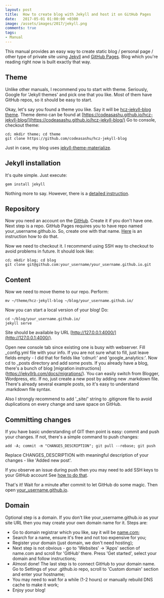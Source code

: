 ```yaml
---
layout: post
title:  How to create blog with Jekyll and host it on GitHub Pages
date:   2017-05-01 01:00:00 +0300
image: /assets/images/2017/jekyll.png
comments: true
tags:
- Manual
---
```


This manual provides an easy way to create static blog / personal page / other type of private site using [Jekyll](https://jekyllrb.com/) and [GitHub Pages](https://github.io).
Blog which you're reading right now is built exactly that way.

## Theme
Unlike other manuals, I recommend you to start with theme. Seriously, Google for 'Jekyll themes' and pick one that you like. Most of them have GitHub repos, so it should be easy to start. 

Okay, let's say you found a theme you like. Say it will be [hcz-jekyll-blog theme](https://github.com/codeasashu/hcz-jekyll-blog).
Theme demo can be found at [https://codeasashu.github.io/hcz-jekyll-blog/](https://codeasashu.github.io/hcz-jekyll-blog/)
Go to console, checkout theme:

    cd; mkdir theme; cd theme
    git clone https://github.com/codeasashu/hcz-jekyll-blog

Just in case, my blog uses [jekyll-theme-materialize](https://github.com/KeJunMao/jekyll-theme-materialize).

## Jekyll installation
It's quite simple. Just execute:

    gem install jekyll

Nothing more to say. However, there is a [detailed instruction](https://jekyllrb.com/docs/installation/).

## Repository
Now you need an account on the [GitHub](https://github.com). Create it if you don't have one. Next step is a repo. GitHub Pages requires you to have repo named your_username.github.io. So, create one with that name. [Here](https://pages.github.com/) is an instruction how to do that.

Now we need to checkout it. I recommend using SSH way to checkout to avoid problems in future. It should look like:

    cd; mkdir blog; cd blog
    git clone git@github.com:your_username/your_username.github.io.git

## Content
Now we need to move theme to our repo. Perform:

    mv ~/theme/hcz-jekyll-blog ~/blog/your_username.github.io/
    
Now you can start a local version of your blog! Do:

    cd ~/blog/your_username.github.io/
    jekyll serve
    
Site should be available by URL [http://127.0.0.1:4000/](http://127.0.0.1:4000/).

Open new console tab since existing one is busy with webserver. Fill _config.yml file with your info. If you are not sure what to fill, just leave fields empty - I did that for fields like 'cdnurl:' and 'google_analytics:'. Now cd to _posts directory and add some posts. If you already have a blog, there's a bunch of blog ]migration instructions](https://jekyllrb.com/docs/migrations/). You can easily switch from Blogger, Wordpress, etc. If no, just create a new post by adding new .markdown file. There's already several example posts, so it's easy to understand .markdown file syntax.

Also I strongly recommend to add '_site/' string to .gitignore file to avoid duplications on every change and save space on GitHub.

## Committing changes
If you have basic understanding of GIT then point is easy: commit and push  your changes. If not, there's a simple command to push changes:

    add -A; commit -m "CHANGES_DESCRIPTION"; git pull --rebase; git push

Replace CHANGES_DESCRIPTION with meaningful description of your changes - like 'Added new post'.

If you observe an issue during push then you may need to add SSH keys to your GitHub account See [how to do that](https://help.github.com/articles/adding-a-new-ssh-key-to-your-github-account/).

That's it! Wait for a minute after commit to let GitHub do some magic. Then open [your_username.github.io](http://your_username.github.io).

## Domain
Optional step is a domain. If you don't like your_username.github.io as your site URL then you may create your own domain name for it. Steps are:
- Go to domain registrar which you like, say it will be [name.com](https://name.com);
- Search for a name, ensure it's free and not too expensive for you;
- Register your domain (just domain, we don't need hosting);
- Next step is not obvious - go to 'Websites' -> 'Apps' section of name.com and scroll for 'GitHub' there. Press 'Get started', select your domain and follow instructions;
- Almost done! The last step is to connect GitHub to your domain name. Go to Settings of your .github.io repo, scroll to 'Custom domain' section and enter your hostname;
- You may need to wait for a while (1-2 hours) or manually rebuild DNS cache to make it work;
- Enjoy your blog!
